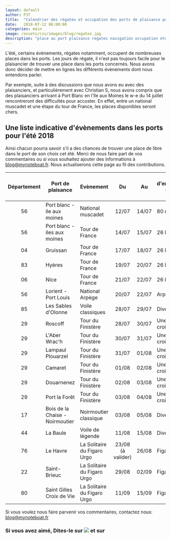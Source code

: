```yaml
---
layout: default
author: PJT
title:  "Calendrier des régates et occupation des ports de plaisance pour l'été 2018"
date:   2018-07-12 06:00:00
categories: main
image: /assets/css/images/blog/regates.jpg
description: "place au port plaisance regates navigation occupation été 2018"
---
```

L'été, certains évènements, régates notamment, occupent de nombreuses places dans les ports. Les jours de régate, il n'est pas toujours facile pour le plaisancier de trouver une place dans les ports concernés. Nous avons donc décider de mettre en lignes les différents évènements dont nous entendons parler.<!--break-->

Par exemple, suite à des discussions que nous avons eu avec des plaisanciers, et particulièrement avec Christian S, nous avons compris que des plaisanciers arrivant à Port Blanc en l'île aux Moines le w-e du 14 juillet rencontreront des difficultés pour accoster.  En effet, entre un national muscadet et une étape du tour de France, les places disponibles seront chers.  

## Une liste indicative d'évènements dans les ports pour l'été 2018
Ainsi chacun pourra savoir s'il a des chances de trouver une place de libre dans le port de son choix cet été. Merci de nous faire part de vos commentaires ou si vous souhaitez ajouter des informations à [blog@mynoteboat.fr](mailto:blog@mynoteboat.fr). Nous actualiserons cette page au fil des contributions.


| Département | Port de plaisance | Evènement | Du  | Au  | Nombre d'emplacements occupés / bateaux |
|:-----------:|-----------------|---------|:---:|:---:|-------------------------------------|
|56| Port blanc - ile aux moines| National muscadet| 12/07 | 14/07 | 80 muscadets|
|56| Port blanc - iles aux moines| Tour de France| 14/07 | 15/07 | 26 Diam's|
|04| Gruissan| Tour de France| 17/07| 18/07| 26 Diam's|
|83| Hyères| Tour de France| 19/07| 20/07| 26 Diam's|
|06| Nice| Tour de France| 21/07| 22/07| 26 Diam's|
|56| Lorient - Port Louis| National Arpège| 20/07| 22/07| Arpège|
|85| Les Sables d'Olonne| Voile classiques| 28/07|29/07| Divers|
|29| Roscoff| Tour du Finistère| 28/07| 30/07| Une centaine de croiseurs|
|29| L'Aber Wrac'h| Tour du Finistère| 30/07| 31/07| Une centaine de croiseurs|
|29| Lampaul Plouarzel| Tour du Finistère| 31/07| 01/08| Une centaine de croiseurs|
|29| Camaret|Tour du Finistère| 01/08| 02/08| Une centaine de croiseurs|
|29| Douarnenez|Tour du Finistère| 02/08| 03/08| Une centaine de croiseurs|
|29| Port la Forêt|Tour du Finistère| 03/08| 04/08| Une centaine de croiseurs|
|17| Bois de la Chaise - Noirmoutier| Noirmoutier classique| 03/08| 05/08|Divers|
|44| La Baule| Voile de légende| 11/08| 15/08|Divers|
|76|Le Havre|La Solitaire du Figaro Urgo|23/08 (à valider)|26/08|Figaros|
|22|Saint-Brieuc|La Solitaire du Figaro Urgo|29/08|02/09|Figaros|
|80|Saint Gilles Croix de Vie|La Solitaire du Figaro Urgo|11/09|15/09|Figaros|

Si vous voulez nous faire parvenir vos commentaires, contactez nous: [blog@mynoteboat.fr](mailto:blog@mynoteboat.fr)

<h3>Si vous avez aimé, Dites-le sur <a href="https://www.facebook.com/sharer/sharer.php?u=http://www.mynoteboat.fr//main/2018/06/28/choisir-une-helice.html" target="_blank" ><img src="{{ site.url }}/assets/images/facebook-icon-S.png"
            id="FB" class="socialicon"></a> et sur <a><script src="//platform.linkedin.com/in.js" type="text/javascript"> lang: fr_FR</script>
<script type="IN/Share" data-url="www.mynoteboat.fr"></script></a></H3>
